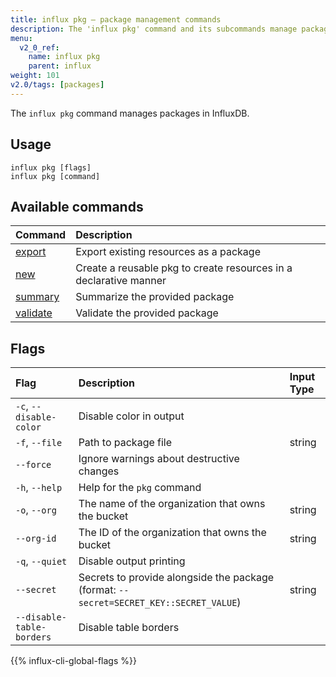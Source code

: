 ```yaml
---
title: influx pkg – package management commands
description: The 'influx pkg' command and its subcommands manage packages in InfluxDB.
menu:
  v2_0_ref:
    name: influx pkg
    parent: influx
weight: 101
v2.0/tags: [packages]
---
```


The `influx pkg` command manages packages in InfluxDB.

## Usage
```
influx pkg [flags]
influx pkg [command]
```

## Available commands
| Command                                              | Description                                                       |
|:-------                                              |:-----------                                                       |
| [export](/v2.0/reference/cli/influx/pkg/export/)     | Export existing resources as a package                            |
| [new](/v2.0/reference/cli/influx/pkg/new/)           | Create a reusable pkg to create resources in a declarative manner |
| [summary](/v2.0/reference/cli/influx/pkg/summary/)   | Summarize the provided package                                    |
| [validate](/v2.0/reference/cli/influx/pkg/validate/) | Validate the provided package                                     |

## Flags

| Flag              | Description                                                                            | Input Type |
|:----              |:-----------------------------                                                          |:---------- |
| `-c`, `--disable-color`   | Disable color in output                                           |            |
| `-f`, `--file`    | Path to package file                                                                   | string     |
| `--force`         | Ignore warnings about destructive changes                                              |            |
| `-h`, `--help`    | Help for the `pkg` command                                                             |            |
| `-o`, `--org`     | The name of the organization that owns the bucket                                      | string     |
| `--org-id`        | The ID of the organization that owns the bucket                                        | string     |
| `-q`, `--quiet`   | Disable output printing                                                                |            |
| `--secret`        | Secrets to provide alongside the package (format: `--secret=SECRET_KEY::SECRET_VALUE`) | string     |
| `--disable-table-borders` | Disable table borders                                               |            |

{{% influx-cli-global-flags %}}
